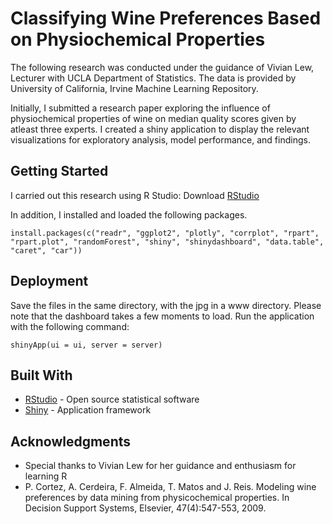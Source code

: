 # Classifying Wine Preferences Based on Physiochemical Properties

The following research was conducted under the guidance of Vivian Lew, Lecturer with UCLA Department of Statistics. The data is 
provided by University of California, Irvine Machine Learning Repository. 

Initially, I submitted a research paper exploring the influence of physiochemical properties of wine on median quality scores given by atleast three experts. I created a shiny application to display the relevant visualizations for exploratory analysis, model performance, and findings. 

## Getting Started

I carried out this research using R Studio: Download [RStudio](https://www.rstudio.com/products/rstudio/download/) 

In addition, I installed and loaded the following packages.

```
install.packages(c("readr", "ggplot2", "plotly", "corrplot", "rpart", "rpart.plot", "randomForest", "shiny", "shinydashboard", "data.table", "caret", "car"))
```

## Deployment

Save the files in the same directory, with the jpg in a www directory. Please note that the dashboard takes a few moments to load.
Run the application with the following command:
```
shinyApp(ui = ui, server = server)
```


## Built With

* [RStudio](https://www.rstudio.com/) - Open source statistical software
* [Shiny](https://shiny.rstudio.com/) - Application framework

## Acknowledgments

* Special thanks to Vivian Lew for her guidance and enthusiasm for learning R 
* P. Cortez, A. Cerdeira, F. Almeida, T. Matos and J. Reis. Modeling wine preferences by data mining from physicochemical properties. In Decision Support Systems, Elsevier, 47(4):547-553, 2009.

